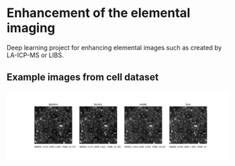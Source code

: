 # Enhancement of the elemental imaging

Deep learning project for enhancing elemental images such as created by LA-ICP-MS or LIBS. 

## Example images from cell dataset

![comparison](results/cells/E07_s2_w2_plot.png)
